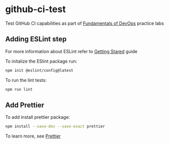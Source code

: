 # github-ci-test

Test GitHub CI capabilities as part of [Fundamentals of DevOps](https://www.gruntwork.io/fundamentals-of-devops) practice labs

## Adding ESLint step

For more information about ESLint refer to [Getting Stared](https://eslint.org/docs/latest/use/getting-started) guide

To initalize the ESlint package run:
```bash
npm init @eslint/config@latest
```

To run the lint tests:
```bash
npm run lint
```

## Add Prettier

To add install prettier package:
```bash
npm install --save-dev --save-exact prettier
```

To learn more, see [Prettier](https://prettier.io/docs/en/install)